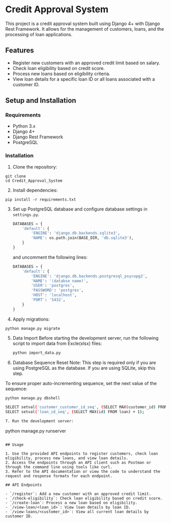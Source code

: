 
# Credit Approval System

This project is a credit approval system built using Django 4+ with Django Rest Framework. It allows for the management of customers, loans, and the processing of loan applications.

## Features

- Register new customers with an approved credit limit based on salary.
- Check loan eligibility based on credit score.
- Process new loans based on eligibility criteria.
- View loan details for a specific loan ID or all loans associated with a customer ID.

## Setup and Installation

### Requirements

- Python 3.x
- Django 4+
- Django Rest Framework
- PostgreSQL

### Installation

1. Clone the repository:

```
git clone 
cd Credit_Approval_System
```

2. Install dependencies:

```
pip install -r requirements.txt
```

3. Set up PostgreSQL database and configure database settings in `settings.py`.

   ```python
   DATABASES = {
       'default': {
           'ENGINE': 'django.db.backends.sqlite3',
           'NAME': os.path.join(BASE_DIR, 'db.sqlite3'),
       }
   }
   ```

   and uncomment the following lines:

   ```python
   DATABASES = {
       'default': {
           'ENGINE': 'django.db.backends.postgresql_psycopg2',
           'NAME': '(databse name)',
           'USER': 'postgres',
           'PASSWORD': 'postgres',
           'HOST': 'localhost',
           'PORT': '5432',
       }
   }
   ```

4. Apply migrations:

```
python manage.py migrate
```

5. Data Import
   Before starting the development server, run the following script to import data from Excle(xlsx) files:
  
   ```bash
   python import_data.py

   ```

6.  Database Sequence Reset Note: This step is required only if you are using PostgreSQL as the database. If you are using SQLite, skip this step.

  To ensure proper auto-incrementing sequence, set the next value of the sequence:
  
   ```bash
   python manage.py dbshell
   ```
   ```bash
   SELECT setval('customer_customer_id_seq', (SELECT MAX(customer_id) FROM customer) + 1);
   SELECT setval('loan_id_seq', (SELECT MAX(id) FROM loan) + 1); 

7. Run the development server:

```
python manage.py runserver
```

## Usage

1. Use the provided API endpoints to register customers, check loan eligibility, process new loans, and view loan details.
2. Access the endpoints through an API client such as Postman or through the command line using tools like curl.
3. Refer to the API documentation or view the code to understand the request and response formats for each endpoint.

## API Endpoints

- `/register`: Add a new customer with an approved credit limit.
- `/check-eligibility`: Check loan eligibility based on credit score.
- `/create-loan`: Process a new loan based on eligibility.
- `/view-loan/<loan_id>`: View loan details by loan ID.
- `/view-loans/<customer_id>`: View all current loan details by customer ID.


